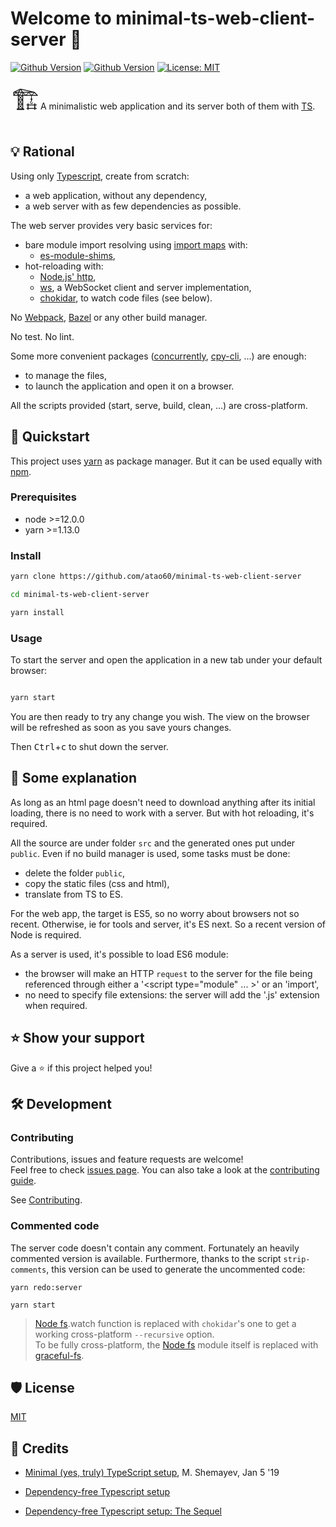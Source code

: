 Welcome to minimal-ts-web-client-server 👋
===
[![Github Version](https://img.shields.io/github/package-json/v/atao60/minimal-ts-web-client-server?label=github&color=#0366d6)](https://github.com/atao60/minimal-ts-web-client-server)
[![Github Version](https://img.shields.io/github/issues/atao60/minimal-ts-web-client-server)](https://github.com/atao60/minimal-ts-web-client-server/issue)
[![License: MIT](https://img.shields.io/github/license/atao60/minimal-ts-web-client-server)](https://github.com/atao60/minimal-ts-web-client-server/blob/master/LICENSE)

<span style="font-size:3em;">🏗</span>A minimalistic web application and its server both of them with [TS](https://www.typescriptlang.org/). 

## 💡 Rational

Using only [Typescript](https://www.typescriptlang.org/), create from scratch:
- a web application, without any dependency,
- a web server with as few dependencies as possible.

The web server provides very basic services for:
- bare module import resolving using [import maps](https://github.com/WICG/import-maps) with:
  - [es-module-shims](https://www.npmjs.com/package/es-module-shims),
- hot-reloading with:
  - [Node.js' http](https://nodejs.org/api/http.html), 
  - [ws](https://www.npmjs.com/package/ws), a WebSocket client and server implementation,
  - [chokidar](https://www.npmjs.com/package/chokidar), to watch code files (see below).

No [Webpack](https://webpack.js.org/), [Bazel](https://bazel.build/) or any other build manager.

No test. No lint.

Some more convenient packages ([concurrently](https://www.npmjs.com/package/concurrently), [cpy-cli](https://www.npmjs.com/package/cpy-cli), ...) are enough:
- to manage the files,
- to launch the application and open it on a browser.

All the scripts provided (start, serve, build, clean, ...) are cross-platform.

## 🏁 Quickstart

This project uses [yarn](https://yarnpkg.com/) as package manager. But it can be used equally with [npm](https://www.npmjs.com/).

### Prerequisites

- node >=12.0.0
- yarn >=1.13.0

### Install

```bash
yarn clone https://github.com/atao60/minimal-ts-web-client-server

cd minimal-ts-web-client-server

yarn install

```

### Usage

To start the server and open the application in a new tab under your default browser:

```bash

yarn start

```

You are then ready to try any change you wish. The view on the browser will be refreshed as soon as you save yours changes.

Then <kbd>Ctrl</kbd>+<kbd>c</kbd> to shut down the server.

## 🎹 Some explanation

As long as an html page doesn't need to download anything after its initial loading, there is no need to work with a server. But with hot reloading, it's required.

All the source are under folder `src` and the generated ones put under `public`. Even if no build manager is used, some tasks must be done:
- delete the folder `public`,
- copy the static files (css and html),
- translate from TS to ES.

For the web app, the target is ES5, so no worry about browsers not so recent. Otherwise, ie for tools and server, it's ES next. So a recent version of Node is required.

As a server is used, it's possible to load ES6 module:
- the browser will make an HTTP `request` to the server for the file being referenced through either a '\<script type="module" ... \>' or an 'import',
- no need to specify file extensions: the server will add the '.js' extension when required.


## ⭐️ Show your support

Give a ⭐️ if this project helped you!

## 🛠️ Development

### Contributing
Contributions, issues and feature requests are welcome!<br />Feel free to check [issues page](https://github.com/atao60/minimal-ts-web-client-server/issues). You can also take a look at the [contributing guide](https://github.com/atao60/minimal-ts-web-client-server/blob/master/CONTRIBUTING.md).

See [Contributing](CONTRIBUTING.md).

### Commented code

The server code doesn't contain any comment. Fortunately an heavily commented version is available. Furthermore, thanks to the script `strip-comments`, this version can be used to generate the uncommented code:

```
yarn redo:server

yarn start
```

> [Node fs](https://nodejs.org/api/fs.html).watch function is replaced with `chokidar`'s one to get a working cross-platform `--recursive` option.  
To be fully cross-platform, the [Node fs](https://nodejs.org/api/fs.html) module itself is replaced with [graceful-fs](https://www.npmjs.com/package/graceful-fs).

## 🛡 License

[MIT](LICENSE)

## 📜 Credits

* [Minimal (yes, truly) TypeScript setup](https://dev.to/alephnaught2tog/minimal-yes-truly-typescript-setup-lil), M. Shemayev, Jan 5 '19 

* [Dependency-free Typescript setup](https://github.com/aleph-naught2tog/ts_without_dependencies)

* [Dependency-free Typescript setup: The Sequel](https://github.com/aleph-naught2tog/reloading_ts_without_dependencies)
